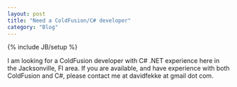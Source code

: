 ```yaml
---
layout: post
title: "Need a ColdFusion/C# developer"
category: "Blog"
---
```

{% include JB/setup %}

I am looking for a ColdFusion developer with C# .NET experience here in the Jacksonville, Fl area. If you are available, and have experience with both ColdFusion and C#, please contact me at davidfekke at gmail dot com.